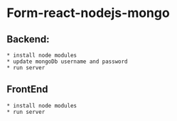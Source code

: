 # Form-react-nodejs-mongo
## Backend: 
    * install node modules
    * update mongoDb username and password 
    * run server

## FrontEnd
    * install node modules
    * run server


